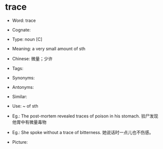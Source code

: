 # trace

- Word: trace
- Cognate: 

- Type: noun [C]
- Meaning: a very small amount of sth
- Chinese: 微量；少许
- Tags: 
- Synonyms: 
- Antonyms: 
- Similar: 
- Use: ~ of sth
- Eg.: The post-mortem revealed traces of poison in his stomach. 验尸发现他胃中有微量毒物
- Eg.: She spoke without a trace of bitterness. 她说话时一点儿也不伤感。
- Picture: 

